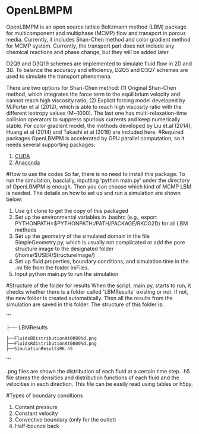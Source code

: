 # OpenLBMPM
OpenLBMPM is an open source lattice Boltzmann method (LBM) package for multicomponent and multiphase (MCMP) flow and transport in porous media. Currently, it includes Shan-Chen method and color gradient method for MCMP system. Currently, the transport part does not include any chemical reactions and phase change, but they will be added later. 

D2Q9 and D3Q19 schemes are implemented to simulate fluid flow in 2D and 3D. To balance the accuracy and efficiency, D2Q5 and D3Q7 schemes are used to simulate the transport phenomena. 

There are two options for Shan-Chen method: (1) Original Shan-Chen method, which integrates the force term to the equilibrium velocity and cannot reach high viscosity ratio; (2) Explicit forcing model developed by M.Porter et al (2012), which is able to reach high viscosity ratio with the different isotropy values  (M~1000). The last one has multi-relaxation-time collision operators to suppress spurious currents and keep numerically stable. For color gradient model, the methods developed by Liu et.al (2014), Huang et al (2014) and Takashi et al (2018) are included here. 
#Required packages
OpenLBMPM is accelerated by GPU parallel computation, so it needs several supporting packages:

1. [CUDA](https://developer.nvidia.com/cuda-downloads)
2. [Anaconda](https://www.anaconda.com/download/#linux)

#How to use the codes
So far, there is no need to install this package. To run the simulation, bascially, inputting 'python main.py' under the directory of OpenLBMPM is enough. Then you can choose which kind of MCMP LBM is needed. The details on how to set up and run a simulation are shown below:
1. Use git clone to get the copy of this packaged
2. Set up the environmental variables in .bashrc (e.g., export PYTHONPATH=$PYTHONPATH:/PATH/PACKAGE/RKCG2D) for all LBM methods
3. Set up the geometry of the simulated domain in the file SimpleGeometry.py, which is usually not complicated or add the pore structure image to the designated folder (/home/$USER/StructureImage/)
4. Set up fluid properties, boundary conditions, and simulation time in the .ini file from the folder IniFiles.
5. Input python main.py to run the simulation

#Structure of the folder for results
When the script, main.py, starts to run, it checks whether there is a folder called 'LBMResults' existing or not. If not, the new folder is created automatically. Then all the results from the simulation are saved in this folder. The structure of this folder is:

'''

├── LBMResults

    ├──FluidsBDistributionAt0000%d.png
    ├──FluidsRdistributionAt0000%d.png
    ├──SimulationResultsRK.h5   
'''

.png files are shown the distribution of each fluid at a certain time step. .h5 file stores the densities and distribution functions of each fluid and the velocities in each direction. This file can be easily read using tables or h5py.

#Types of boundary conditions
1. Contant pressure
2. Constant velocity
3. Convective boundary (only for the outlet)
4. Half-bounce back
